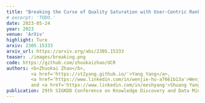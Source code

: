 ```yaml
---
title: "Breaking the Curse of Quality Saturation with User-Centric Ranking"
# excerpt: 'TODO.'
date: 2023-05-24
year: 2023
venue: 'ArXiv'
highlight: Ture
arxiv: 2305.15333
arxiv_url: https://arxiv.org/abs/2305.15333
teaser: ./images/breaking.png
code: https://github.com/zhuokaizhao/UCR
authors: <b>Zhuokai Zhao</b>,
         <a href='https://st2yang.github.io/'>Yang Yang</a>,
         <a href='https://www.linkedin.com/in/wenjie-hu-a7661b13a'>Wenjie Hu</a>,
         and <a href='https://www.linkedin.com/in/eeshyang'>Shuang Yang</a>
publication: 29th SIGKDD Conference on Knowledge Discovery and Data Mining (<b>KDD'23</b>)
---
```

